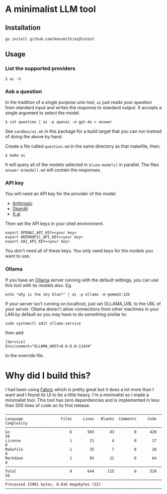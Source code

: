 # A minimalist LLM tool

## Installation

```
go install github.com/kensmith/ai@latest
```

## Usage

### List the supported providers

```
$ ai -h
```

### Ask a question

In the tradition of a single purpose unix tool, `ai` just
reads your question from standard input and writes the
response to standard output. It accepts a single argument to
select the model.

```
$ cat question | ai -p openai -m gpt-4o > answer
```

See `sandbox/ai.mk` in this package for a build target that
you can run instead of doing the above by hand.

Create a file called `question.md` in the same directory as
that makefile, then:

```
$ make ai
```

It will query all of the models selected in `$(use-models)`
in parallel. The files `answer-$(model).md` will contain the
responses.

### API key

You will need an API key for the provider of the model.
* [Anthropic](https://www.anthropic.com/api)
* [OpenAI](https://openai.com/api/)
* [X.ai](https://x.ai/api)

Then set the API keys in your shell environment.

```
export OPENAI_API_KEY=<your key>
export ANTHROPIC_API_KEY=<your key>
export XAI_API_KEY=<your key>
```

You don't need all of these keys. You only need keys for the
models you want to use.

### Ollama

If you have an [Ollama](https://github.com/ollama/ollama)
server running with the default settings, you can use this
tool with its models also. Eg.

```
echo "why is the sky blue?" | ai -p ollama -m gemma3:12b
```

If your server isn't running on localhost, just set
OLLAMA_URL to the URL of your server. Ollama doesn't allow
connections from other machines in your LAN by default so
you may have to do something similar to:

```
sudo systemctl edit ollama.service
```

then add

```
[Service]
Environment="OLLAMA_HOST=0.0.0.0:11434"
```

to the override file.

# Why did I build this?

I had been using
[Fabric](https://github.com/danielmiessler/fabric) which is
pretty great but it does a lot more than I want and I found
its UI to be a little heavy. I'm a minimalist so I made a
minimalist tool. This tool has zero dependencies and is
implemented in less than 500 lines of code on its first
release.

```
───────────────────────────────────────────────────────────────────────────────
Language                 Files     Lines   Blanks  Comments     Code Complexity
───────────────────────────────────────────────────────────────────────────────
Go                           6       503       83         0      420         58
License                      1        21        4         0       17          0
Makefile                     1        35        7         0       28          0
Markdown                     1        85       21         0       64          0
───────────────────────────────────────────────────────────────────────────────
Total                        9       644      115         0      529         58
───────────────────────────────────────────────────────────────────────────────
Processed 15901 bytes, 0.016 megabytes (SI)
───────────────────────────────────────────────────────────────────────────────
```


<!--
vim:tw=60:
-->
